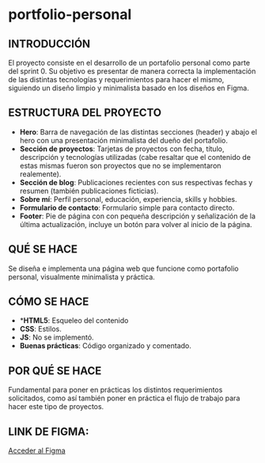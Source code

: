 # portfolio-personal

## INTRODUCCIÓN
El proyecto consiste en el desarrollo de un portafolio personal como parte del sprint 0. Su objetivo es presentar de manera correcta la implementación de las distintas tecnologías y requerimientos para hacer el mismo, siguiendo un diseño limpio y minimalista basado en los diseños en Figma.

## ESTRUCTURA DEL PROYECTO
- **Hero**: Barra de navegación de las distintas secciones (header) y abajo el hero con una presentación minimalista del dueño del portafolio.
- **Sección de proyectos**: Tarjetas de proyectos con fecha, título, descripción y tecnologías utilizadas (cabe resaltar que el contenido de estas mismas fueron son proyectos que no se implementaron realemente).
- **Sección de blog**: Publicaciones recientes con sus respectivas fechas y resumen (también publicaciones ficticias).
- **Sobre mí**: Perfil personal, educación, experiencia, skills y hobbies.
- **Formulario de contacto**: Formulario simple para contacto directo.
- **Footer**: Pie de página con con pequeña descripción y señalización de la última actualización, incluye un botón para volver al inicio de la página.

## QUÉ SE HACE
Se diseña e implementa una página web que funcione como portafolio personal, visualmente minimalista y práctica.

## CÓMO SE HACE
- ***HTML5**: Esqueleo del contenido
- **CSS**: Estilos.
- **JS**: No se implementó.
- **Buenas prácticas**: Código organizado y comentado.

## POR QUÉ SE HACE
Fundamental para poner en prácticas los distintos requerimientos solicitados, como así también poner en práctica el flujo de trabajo para hacer este tipo de proyectos.

## LINK DE FIGMA: 
[Acceder al
Figma](https://www.figma.com/design/AUboVJmSREHLCaiIV5Cm6C/Aplicaciones-Web--Copia-?node-id=2024-275&t=6JX59J9q1zRpJxSx-1)